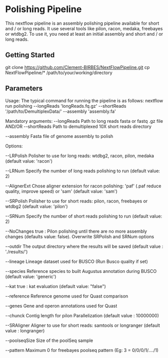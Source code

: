 # Polishing Pipeline
This nextflow pipeline is an assembly polishing pipeline available for short and / or long reads.
It use several tools like pilon, racon, medaka, freebayes or wtdbg2.
To use it, you need at least an initial assembly and short and / or long reads.

## Getting Started

git clone https://github.com/Clement-BIRBES/NextFlowPipeline.git
cp NextFlowPipeline/* /path/to/your/working/directory

## Parameters
Usage:
The typical command for running the pipeline is as follows:
nextflow run polishing --longReads 'longReads.fq.gz' --shortReads '/path/to/DemultiplexData/' --assembly 'assembly.fa'

Mandatory arguments:
--longReads       Path to long reads fasta or fastq .gz file
     AND/OR
--shortReads      Path to demultiplexed 10X short reads directory

--assembly        Fasta file of genome assembly to polish

Options:

--LRPolish  			Polisher to use for long reads: wtdbg2, racon, pilon, medaka (default value: 'racon')

--LRNum	    			Specify the number of long reads polishing to run (default value: 2)

--AlignerExt      Chose aligner extension for racon polishing: 'paf' (.paf reduce quality, improve speed) or 'sam' (default value: 'sam')

--SRPolish	   		Polisher to use for short reads: pilon, racon, freebayes or wtdbg2 (default value: 'pilon')

--SRNum	    			Specify the number of short reads polishing to run (default value: 2)

--NoChanges		   	true : Pilon polishing until there are no more assembly changes (defaults value: false). Overwrite SRPolish and SRNum options

--outdir		    	The output directory where the results will be saved (default value : './results/')

--lineage		     	Lineage dataset used for BUSCO (Run Busco quality if set)

--species		     	Reference species to built Augustus annotation during BUSCO (default value: 'generic')

--kat             true : kat evaluation (default value: "false")

--reference			  Reference genome used for Quast comparison

--genes           Gene and operon annotations used for Quast

--chunck          Contig length for pilon Parallelization (default value : 10000000)

--SRAligner			  Aligner to use for short reads: samtools or longranger (default value : longranger)

--poolseqSize     Size of the poolSeq sample

--pattern         Maximum 0 for freebayes poolseq pattern (Eg: 3 = 0/0/0/1/..../1)
